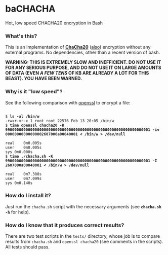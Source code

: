 # baCHACHA
Hot, low speed CHACHA20 encryption in Bash

### What's this?

This is an implementation of [**ChaCha20**](https://cr.yp.to/chacha.html) ([also](https://en.wikipedia.org/wiki/Salsa20#ChaCha_variant)) encryption without any external programs. No dependencies, other than a recent version of bash.

**WARNING: THIS IS EXTREMELY SLOW AND INEFFICIENT. DO NOT USE IT FOR ANY SERIOUS PURPOSE, AND DO NOT USE IT ON LARGE AMOUNTS OF DATA (EVEN _A FEW TENS_ OF KB ARE ALREADY A LOT FOR THIS BEAST). YOU HAVE BEEN WARNED.**

### Why is it "low speed"?

See the following comparison with [openssl](https://www.openssl.org/) to encrypt a file:

<pre><code>
$ <b>ls -al /bin/w</b>
-rwxr-xr-x 1 root root 22576 Feb 13 20:05 /bin/w
$ <b>time openssl chacha20 -K 9900000000000000000000000000000000000000000000000000000000000001 -iv 00000000000000002607000a00040001 < /bin/w > /dev/null</b>

real	0m0.005s
user	0m0.005s
sys	0m0.000s
$ <b>time ./chacha.sh -K 9900000000000000000000000000000000000000000000000000000000000001 -I 2607000a00040001 < /bin/w > /dev/null</b>

real	0m7.388s
user	0m7.099s
sys	0m0.140s
</code></pre>

### How do I install it?

Just run the `chacha.sh` script with the necessary arguments (see **`chacha.sh -h`** for help).

### How do I know that it produces correct results?

There are two test scripts in the `tests/` directory, whose job is to compare results from `chacha.sh` and `openssl chacha20` (see comments in the scripts). All tests should pass.

